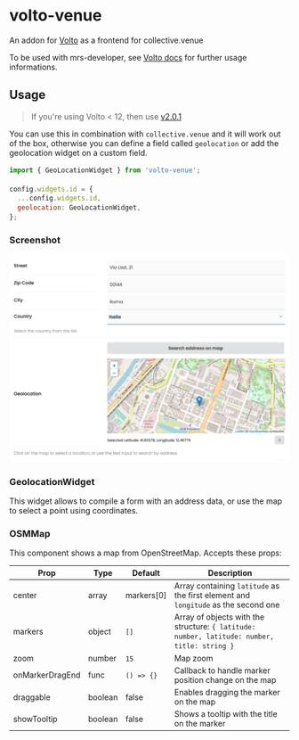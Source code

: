 # volto-venue

An addon for [Volto](https://github.com/plone/volto) as a frontend for collective.venue

To be used with mrs-developer, see [Volto docs](https://docs.voltocms.com/customizing/add-ons/) for further usage informations.


## Usage

> If you're using Volto < 12, then use [v2.0.1](https://github.com/collective/volto-venue/tree/v2.0.1)

You can use this in combination with `collective.venue` and it will work out of the box, otherwise you can define a field called `geolocation` or add the geolocation widget on a custom field.

```js
import { GeoLocationWidget } from 'volto-venue';

config.widgets.id = {
  ...config.widgets.id,
  geolocation: GeoLocationWidget,
};
```

### Screenshot

![screenshot volto-venue](docs/screenshot.png)


### GeolocationWidget

This widget allows to compile a form with an address data, or use the map to select a point using coordinates.


### OSMMap

This component shows a map from OpenStreetMap.
Accepts these props:

| Prop            | Type    | Default    | Description                                                                                  |
| --------------- | ------- | ---------- | -------------------------------------------------------------------------------------------- |
| center          | array   | markers[0] | Array containing `latitude` as the first element and `longitude` as the second one           |
| markers         | object  | `[]`       | Array of objects with the structure: `{ latitude: number, latitude: number, title: string }` |
| zoom            | number  | `15`       | Map zoom                                                                                     |
| onMarkerDragEnd | func    | `() => {}` | Callback to handle marker position change on the map                                         |
| draggable       | boolean | false      | Enables dragging the marker on the map                                                       |
| showTooltip     | boolean | false      | Shows a tooltip with the title on the marker                                                 |

